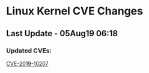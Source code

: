 
# **Linux Kernel CVE Changes**

## Last Update - 05Aug19 06:18

### **Updated CVEs:**

[CVE-2019-10207](cves/CVE-2019-10207)  
